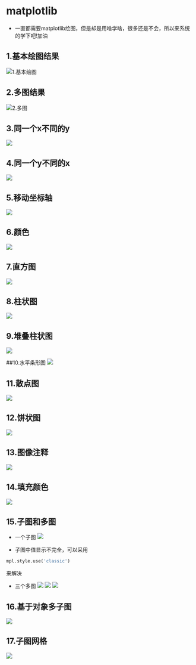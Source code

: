 # matplotlib
* 一直都需要matplotlib绘图，但是却是用啥学啥，很多还是不会，所以来系统的学下吧!加油

## 1.基本绘图结果
![1.基本绘图](./result/1.png)

## 2.多图结果
![2.多图](./result/2.png)

## 3.同一个x不同的y
![](./result/3.png)

## 4.同一个y不同的x
![](./result/4.png)

## 5.移动坐标轴
![](./result/5.png)

## 6.颜色
![](./result/6.png)

## 7.直方图
![](./result/7.png)

## 8.柱状图
![](./result/8.png)

## 9.堆叠柱状图
![](./result/9.png)

##10.水平条形图
![](./result/10.png)

## 11.散点图
![](./result/11.png)

## 12.饼状图
![](./result/12.png)

## 13.图像注释
![](./result/13.png)

## 14.填充颜色
![](./result/14.png)

## 15.子图和多图
* 一个子图
![](./result/15.1.png)

* 子图中值显示不完全，可以采用
```python
mpl.style.use('classic')
```
来解决

* 三个多图
![](./result/15.2.png)
![](./result/15.3.png)
![](./result/15.4.png)

## 16.基于对象多子图
![](./result/16.png)

## 17.子图网格
![](./result/17.png)
